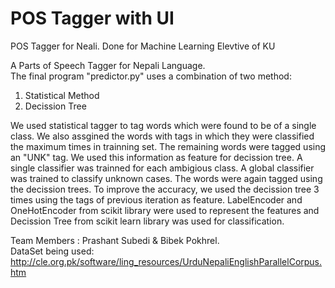 # POS Tagger with UI
POS Tagger for Neali. Done for Machine Learning Elevtive of KU

A Parts of Speech Tagger for Nepali Language. <br>
The final program "predictor.py" uses a combination of two method:<br>
1. Statistical Method <br>
2. Decission Tree <br>

We used statistical tagger to tag words which were found to be of a single class. We also assgined the words with tags in which they were classified the maximum times in trainning set. The remaining words were tagged using an "UNK" tag. We used this information as feature for decission tree. A single classifier was trainned for each ambigious class. A global classifier was trained to classify unknown cases. The words were again tagged using the decission trees. To improve the accuracy, we used the decission tree 3 times using the tags of previous iteration as feature. LabelEncoder and OneHotEncoder from scikit library were used to represent the features and Decission Tree from scikit learn library was used for classification. 

Team Members : Prashant Subedi & Bibek Pokhrel.<br>
DataSet being used:  http://cle.org.pk/software/ling_resources/UrduNepaliEnglishParallelCorpus.htm
